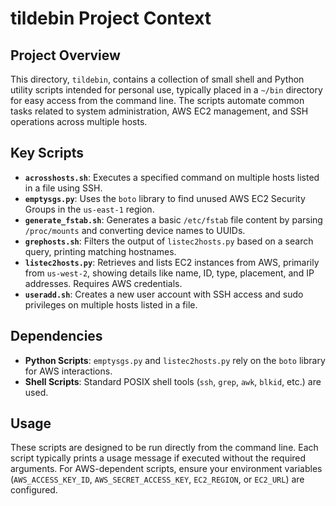 # tildebin Project Context

## Project Overview

This directory, `tildebin`, contains a collection of small shell and Python utility scripts intended for personal use, typically placed in a `~/bin` directory for easy access from the command line. The scripts automate common tasks related to system administration, AWS EC2 management, and SSH operations across multiple hosts.

## Key Scripts

*   **`acrosshosts.sh`**: Executes a specified command on multiple hosts listed in a file using SSH.
*   **`emptysgs.py`**: Uses the `boto` library to find unused AWS EC2 Security Groups in the `us-east-1` region.
*   **`generate_fstab.sh`**: Generates a basic `/etc/fstab` file content by parsing `/proc/mounts` and converting device names to UUIDs.
*   **`grephosts.sh`**: Filters the output of `listec2hosts.py` based on a search query, printing matching hostnames.
*   **`listec2hosts.py`**: Retrieves and lists EC2 instances from AWS, primarily from `us-west-2`, showing details like name, ID, type, placement, and IP addresses. Requires AWS credentials.
*   **`useradd.sh`**: Creates a new user account with SSH access and sudo privileges on multiple hosts listed in a file.

## Dependencies

*   **Python Scripts**: `emptysgs.py` and `listec2hosts.py` rely on the `boto` library for AWS interactions.
*   **Shell Scripts**: Standard POSIX shell tools (`ssh`, `grep`, `awk`, `blkid`, etc.) are used.

## Usage

These scripts are designed to be run directly from the command line. Each script typically prints a usage message if executed without the required arguments. For AWS-dependent scripts, ensure your environment variables (`AWS_ACCESS_KEY_ID`, `AWS_SECRET_ACCESS_KEY`, `EC2_REGION`, or `EC2_URL`) are configured.